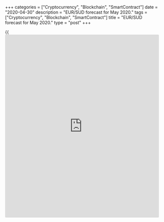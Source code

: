 +++
categories = ["Cryptocurrency", "Blockchain", "SmartContract"]
date = "2020-04-30"
description = "EUR/SUD forecast for May 2020."
tags = ["Cryptocurrency", "Blockchain", "SmartContract"]
title = "EUR/SUD forecast for May 2020."
type = "post"
+++

{{<iframe id="large-banner" src="https://www.bounty.group/#slide=4.0" width="100%" height="600" scrolling="no" style="border: 0px solid rgb(216, 221, 230); border-radius: 3px;">}}

April 30, 2020

April 30, 2020

Forex in May: Greenback is getting strongerDmitri Demidenko

## It is too early to buy the EUR/USD, isn’t it?

The statistics provided by the governments is disappointing (for
example, the data on the number of infected and died from the
coronavirus). However, using statistics in Forex to build investment
strategies is still rather efficient. The market situation in [April][1]
has proved the trading systems based on the seasonal patterns of the G10
currencies to be successful. The sell positions on the [EUR/CAD][2],
EUR/NOK, [USD/CAD][3], and the [USD/NOK][4] increased the deposit by
6.7%, and, if the trader had considered the quick rebound of the WTI
after the crash below zero, the yield could have risen to 13%.
Statistical analysis helps to identify the direction of price trends,
but it is better to consider the entry points using technical and
fundamental tools.

The best-performing currency in May, in 1975-2019, was most often the US
dollar, whose major competitors usually were the safe-haven currencies,
like the yen and the franc. This scenario is generally associated with a
decline in the global risk appetite, as [investor](https://www.fintechee.com/tutorial-for-forex-trading/investor-mode/)s are betting on a drop
in the global stock indexes. The chief outsiders in May usually were the
EUR, GBP, and SEK, which closed in the red area in two cases out of
three.

 **Periods of rise and fall**

![LiteForex: EUR/SUD forecast for May 2020.][5]

 _Source: BoE, LiteForex analysis_

In May, the U.S. dollar grew versus the Swedish krona and the euro by
0.9% on average, versus the pound, it was 0,7% up. In the periods when
the greenback closed in the green area, it rose by 2.9% and 2.2%
respectively. The [best time](https://www.fixpro.org/post/forex-best-time-to-trade/) for the USD/SEK bulls and the bears on the
EUR/USD and the GBP/USD was 2010 when the U.S. economy was recovering
from a recession and 2012 when the euro area suffered from the debt
crisis. In those years, the European currencies were 7%-8% down in a
month.

 **Averages and Medians**

![LiteForex: EUR/SUD forecast for May 2020.][6]

 _Source: BoE, расчеты LiteForex_

 **Dynamics of currencies in the periods of rise and fall**

![LiteForex: EUR/SUD forecast for May 2020.][7]

 _Source: BoE, расчеты LiteForex_

Of course, it is yet too early to expect the end of the US economic
recession. The same is true for the potential repetition of the European
debt crisis, which can’t be excluded amid the substantial increase in
government spending and a decline in the tax revenues. Nonetheless, the
30% rally of the U.S. stock index up form the March lows amid a
difficult epidemiological situation and the economic downturn, which is
likely to be the worst since the Great Depression in the 1930s, looks
like a bubble. Investors believe that the S&P 500 market will become
bullish faster than the U.S. GDP will rebound. However, as the buyers of
the US stocks understand that the GDP recovery may take quite a long
time, they take profits, exiting longs.

Therefore, the global risk appetite will decline, and it will be
relevant to sell the[ EUR/USD][8], [EUR/JPY][9], [GBP/USD][10], and
[GBP/CHF][11]. The euro may fall even deeper unless the EU leaders find
a compromise on the fiscal stimulus. A worse situation with Brexit will
weigh on the GBP. The S&P 500 correction is the good [news](https://www.letsplayfx.com/blog/forex-news-website/), first of all,
for the U.S. dollar, while the yen and the franc will strengthen during
the period of the US stock market’s stabilization.

* * *

P.S. Did you like my article? Share it in social networks: it will be
the best “thank you" :)

Ask me questions and comment below. I’ll be glad to answer your
questions and give necessary explanations.

 **Useful links:**

  * I recommend trying to trade with a reliable broker [here][12]. The system allows you to trade by yourself or copy successful traders from all across the globe.
  * Use my promo-code BLOG for getting deposit bonus 50% on LiteForex platform. Just enter this code in the appropriate field while [depositing][13] your trading account.
  * Telegram channel with high-quality analytics, Forex reviews, training articles, and other useful things for traders <t.me/liteforex>



## Price chart of EURUSD in real time mode

![Forex in May: Greenback is getting stronger][14]

The content of this article reflects the author’s opinion and does not
necessarily reflect the official position of LiteForex. The material
published on this page is provided for informational purposes only and
should not be considered as the provision of investment advice for the
purposes of Directive 2004/39/EC.

Rate this article:

{{value}}

( {{count}} {{title}} )

   1. www.liteforex.com/blog/analysts-opinions/forex-in-april-oil-is-leading-currencies-into-battle/
   2. my.liteforex.com/trading/chart?symbol=EURCAD&returnUrl=true
   3. my.liteforex.com/trading/chart?symbol=USDCAD&returnUrl=true
   4. my.liteforex.com/trading/chart?symbol=USDNOK&returnUrl=true
   5. cdn.liteforex.com/cache/uploads/blog_post/fundamental_analysis/stat1-30-04-20.jpg?w=30&s=e8223390e566e812e0b2b9e19660b837
   6. cdn.liteforex.com/cache/uploads/blog_post/fundamental_analysis/stat2-30-04-20.jpg?w=30&s=5b1f0c06163376f6c8bb9a0501fbed34
   7. cdn.liteforex.com/cache/uploads/blog_post/fundamental_analysis/stat3-30-04-20.jpg?w=30&s=6bfdf718d247449ace1d6d888f8bb18c
   8. my.liteforex.com/trading/chart?symbol=EURUSD&returnUrl=true
   9. my.liteforex.com/trading/chart?symbol=EURJPY&returnUrl=true
   10. my.liteforex.com/trading/chart?symbol=GBPUSD&returnUrl=true
   11. my.liteforex.com/trading/chart?symbol=GBPCHF&returnUrl=true
   12. my.liteforex.com/?category=analysts-opinions&slug=forex-in-may-greenback-is-getting-stronger&openPopup=%2Fregistration%2Fpopup&utm_source=blog&utm_medium=article&utm_campaign=bonus
   13. my.liteforex.com/deposit/?category=analysts-opinions&slug=forex-in-may-greenback-is-getting-stronger&promo_code=BLOG&utm_source=blog&utm_medium=article&utm_campaign=bonus
   14. cdn.liteforex.com/cache/uploads/blog_post/fundamental_analysis/liteforex-blog-forex-30-04-20.jpg?q=75&w=1000&s=c0be045f680152dda2040648d0104399